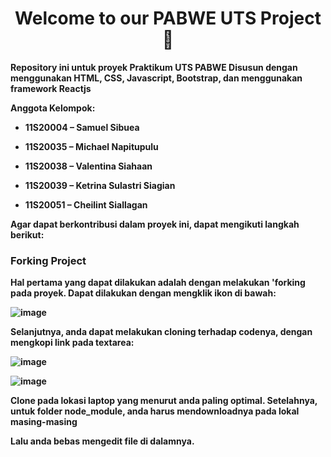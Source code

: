 <h1 align="center"><strong>Welcome to our PABWE UTS Project 👋<strong></h1>
  
  
Repository ini untuk proyek Praktikum UTS PABWE
Disusun dengan menggunakan HTML, CSS, Javascript, Bootstrap, dan menggunakan framework Reactjs
  
 <p align="left">Anggota Kelompok:</p>
  
- 11S20004 – Samuel Sibuea 

- 11S20035 – Michael Napitupulu

- 11S20038 – Valentina Siahaan

- 11S20039 – Ketrina Sulastri Siagian
  
- 11S20051 – Cheilint Siallagan

Agar dapat berkontribusi dalam proyek ini, dapat mengikuti langkah berikut:

<h3 align = "left"> Forking Project </h3>
Hal pertama yang dapat dilakukan adalah dengan melakukan 'forking pada proyek. Dapat dilakukan dengan mengklik ikon di bawah:

![image](https://user-images.githubusercontent.com/87352987/194809479-07543168-5a11-4aef-97af-f1cd07e2a574.png)

Selanjutnya, anda dapat melakukan cloning terhadap codenya, dengan mengkopi link pada textarea:
  
![image](https://user-images.githubusercontent.com/87352987/194809573-7c558454-8f0a-4bf7-8a59-8806d1b6172a.png)

![image](https://user-images.githubusercontent.com/87352987/194809685-a8c540d0-d5c7-48a0-8011-b98f8ff60f76.png)

Clone pada lokasi laptop yang menurut anda paling optimal.
Setelahnya, untuk folder node_module, anda harus mendownloadnya pada lokal masing-masing

Lalu anda bebas mengedit file di dalamnya.

